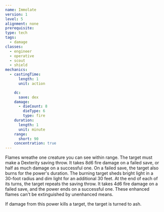 ```yaml
---
name: Immolate
version: 1
level: 5
alignment: none
prerequisite: 
type: tech
tags:
  - damage
classes:
  - engineer
  - operative
  - scout
  - shield
mechanics:
  - castingTime:
      length: 1
      unit: action

    dc:
      save: dex
    damage:
      - dieCount: 8
        dieType: 6
        type: fire
    duration:
      length: 1
      unit: minute
    range:
      short: 90
    concentration: true
---
```

Flames wreathe one creature you can see within range. The target must make a Dexterity saving throw. It takes 8d6 fire damage on a failed save, or half as much damage on a successful one. On a failed save, the target also burns for the power's duration. The burning target sheds bright light in a 30-foot radius and dim light for an additional 30 feet. At the end of each of its turns, the target repeats the saving throw. It takes 4d6 fire damage on a failed save, and the power ends on a successful one. These enhanced flames can't be extinguished by unenhanced means.

If damage from this power kills a target, the target is turned to ash.
    